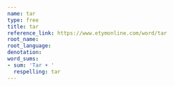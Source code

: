 ```yaml
---
name: tar
type: free
title: tar
reference_link: https://www.etymonline.com/word/tar
root_name: 
root_language: 
denotation: 
word_sums:
- sum: 'Tar + '
  respelling: tar
---
```

